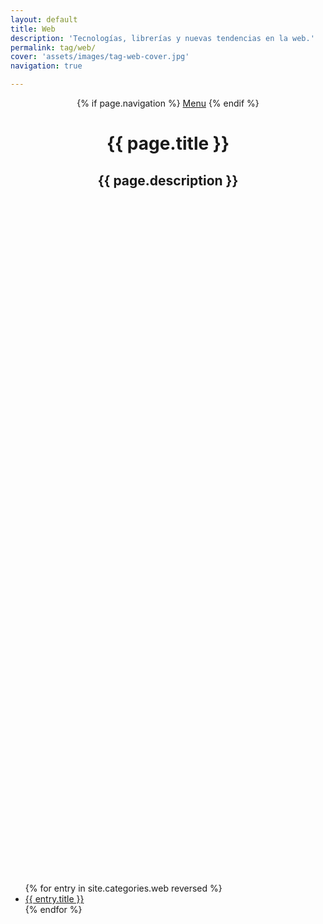 ```yaml
---
layout: default
title: Web
description: 'Tecnologías, librerías y nuevas tendencias en la web.'
permalink: tag/web/
cover: 'assets/images/tag-web-cover.jpg'
navigation: true

---
```


<header class="main-header {% if page.cover %}"
        style="height: 30vh;background-image: url({{ site.baseurl }}{{ page.cover }}) {% else %}no-cover{% endif %}">
        <div class="post-bg-adjust"></div>
    <nav class="main-nav overlay clearfix">
        {% if page.navigation %}
            <a class="menu-button icon-menu" href="#"><span class="word">Menu</span></a>
        {% endif %}
    </nav>
    <div class="vertical">
        <div class="main-header-content inner">
            <h1 class="page-title">{{ page.title }}</h1>
            <h2 class="page-description">{{ page.description }}</h2>
        </div>
    </div>
</header>

<main id="content" class="content" role="main">
      <ul>
        {% for entry in site.categories.web reversed %}
            <article class="tutorial">
            <li><a href="{{ site.baseurl }}{{ post.url | remove: '/' }}">{{ entry.title }}</a></li>
            </article>
        {% endfor %}
      </ul>
</main>